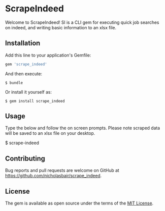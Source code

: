 # ScrapeIndeed

Welcome to ScrapeIndeed!  SI is a CLI gem for executing quick job searches on
 indeed, and writing basic information to an xlsx file.

## Installation

Add this line to your application's Gemfile:

```ruby
gem 'scrape_indeed'
```

And then execute:

    $ bundle

Or install it yourself as:

    $ gem install scrape_indeed

## Usage

Type the below and follow the on screen prompts.  Please note scraped data
will be saved to an xlsx file on your desktop.

  $ scrape-indeed

## Contributing

Bug reports and pull requests are welcome on GitHub at https://github.com/nicholasbair/scrape_indeed.

## License

The gem is available as open source under the terms of the [MIT License](http://opensource.org/licenses/MIT).

